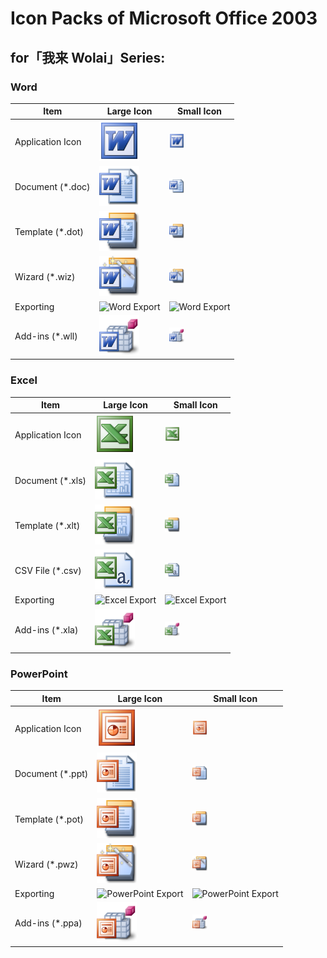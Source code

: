# Icon Packs of Microsoft Office 2003

## for「我来 Wolai」Series:

### Word

| Item             | Large Icon                                                   | Small Icon                                                   |
| ---------------- | ------------------------------------------------------------ | ------------------------------------------------------------ |
| Application Icon | <img src="Word/PNG/Word.png" alt="Word" width="64px" />      | <img src="Word/PNG/Word.png" alt="Word small" width="24px" /> |
| Document (*.doc) | <img src="Word/PNG/Word Doc.png" alt="Word Doc" width="64px" /> | <img src="Word/PNG/Word Doc.png" alt="Word Document" width="24px" /> |
| Template (*.dot) | <img src="Word/PNG/Word Template.png" alt="Word Template" width="64px" /> | <img src="Word/PNG/Word Template.png" alt="Word Template" width="24px" /> |
| Wizard (*.wiz)   | <img src="Word/PNG/Word Wizard.png" alt="Word Wizard" width="64px" /> | <img src="Word/PNG/Word Wizard.png" alt="Word Wizard" width="24px" /> |
| Exporting        | <img src="Word/PNG/Word Export.png" alt="Word Export" width="64px" /> | <img src="Word/PNG/Word Export.png" alt="Word Export" width="24px" /> |
| Add-ins (*.wll)  | <img src="Word/PNG/Word Addin.png" alt="Word Addin" width="64px" /> | <img src="Word/PNG/Word Addin.png" alt="Word Addin" width="24px" /> |

### Excel

| Item             | Large Icon                                                   | Small Icon                                                   |
| ---------------- | ------------------------------------------------------------ | ------------------------------------------------------------ |
| Application Icon | <img src="Excel/PNG/Excel.png" alt="Excel" width="64px" />   | <img src="Excel/PNG/Excel.png" alt="Excel" width="24px" />   |
| Document (*.xls) | <img src="Excel/PNG/Excel WorkBook.png" alt="Excel WorkBook" width="64px" /> | <img src="Excel/PNG/Excel WorkBook.png" alt="Excel WorkBook" width="24px" /> |
| Template (*.xlt) | <img src="Excel/PNG/Excel Template.png" alt="Excel Template" width="64px" /> | <img src="Excel/PNG/Excel Template.png" alt="Excel Template" width="24px" /> |
| CSV File (*.csv) | <img src="Excel/PNG/Excel CSV.png" alt="Excel CSV" width="64px" /> | <img src="Excel/PNG/Excel CSV.png" alt="Excel CSV" width="24px" /> |
| Exporting        | <img src="Excel/PNG/Excel Export.png" alt="Excel Export" width="64px" /> | <img src="Excel/PNG/Excel Export.png" alt="Excel Export" width="24px" /> |
| Add-ins (*.xla)  | <img src="Excel/PNG/Excel Addin.png" alt="Excel Addin" width="64px" /> | <img src="Excel/PNG/Excel Addin.png" alt="Excel Addin" width="24px" /> |

### PowerPoint

| Item             | Large Icon                                                   | Small Icon                                                   |
| ---------------- | ------------------------------------------------------------ | ------------------------------------------------------------ |
| Application Icon | <img src="PowerPoint/PNG/PowerPoint.png" alt="PowerPoint" width="64px" /> | <img src="PowerPoint/PNG/PowerPoint.png" alt="PowerPoint" width="24px" /> |
| Document (*.ppt) | <img src="PowerPoint/PNG/PowerPoint Presentation.png" alt="PowerPoint Presentation" width="64px" /> | <img src="PowerPoint/PNG/PowerPoint Presentation.png" alt="PowerPoint Presentation" width="24px" /> |
| Template (*.pot) | <img src="PowerPoint/PNG/PowerPoint Template.png" alt="PowerPoint Template" width="64px" /> | <img src="PowerPoint/PNG/PowerPoint Template.png" alt="PowerPoint Template" width="24px" /> |
| Wizard (*.pwz)   | <img src="PowerPoint/PNG/PowerPoint Wizard.png" alt="PowerPoint Wizard" width="64px" /> | <img src="PowerPoint/PNG/PowerPoint Wizard.png" alt="PowerPoint Wizard" width="24px" /> |
| Exporting        | <img src="PowerPoint/PNG/PowerPoint Export.png" alt="PowerPoint Export" width="64px" /> | <img src="PowerPoint/PNG/PowerPoint Export.png" alt="PowerPoint Export" width="24px" /> |
| Add-ins (*.ppa)  | <img src="PowerPoint/PNG/PowerPoint Addin.png" alt="PowerPoint Addin" width="64px" /> | <img src="PowerPoint/PNG/PowerPoint Addin.png" alt="PowerPoint Addin" width="24px" /> |

